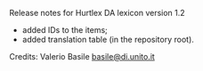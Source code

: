Release notes for Hurtlex DA lexicon version 1.2
- added IDs to the items;
- added translation table (in the repository root).

Credits: Valerio Basile <basile@di.unito.it>
